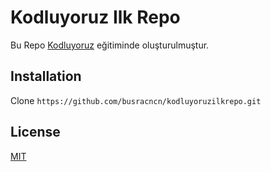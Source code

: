 # Kodluyoruz Ilk Repo

Bu Repo [Kodluyoruz](https:kodluyoruz.org) eğitiminde oluşturulmuştur.

## Installation
Clone
`https://github.com/busracncn/kodluyoruzilkrepo.git`

## License

[MIT](https://choosealicense.com/licenses/mit/)